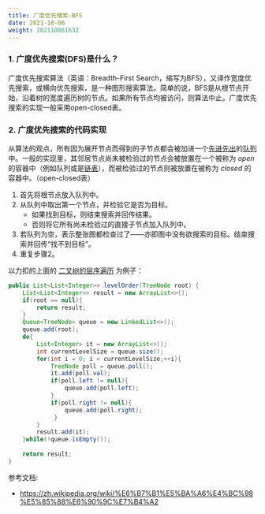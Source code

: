 ```yaml
---
title: 广度优先搜索-BFS
date: 2021-10-06
weight: 202110061632
---
```


### 1. 广度优先搜索(DFS)是什么？

广度优先搜索算法（英语：Breadth-First Search，缩写为BFS），又译作宽度优先搜索，或横向优先搜索，是一种图形搜索算法。简单的说，BFS是从根节点开始，沿着树的宽度遍历树的节点。如果所有节点均被访问，则算法中止。广度优先搜索的实现一般采用open-closed表。

### 2.  广度优先搜索的代码实现

从算法的观点，所有因为展开节点而得到的子节点都会被加进一个[先进先出](https://zh.wikipedia.org/wiki/先進先出)的[队列](https://zh.wikipedia.org/wiki/队列)中。一般的实现里，其邻居节点尚未被检验过的节点会被放置在一个被称为 *open* 的容器中（例如队列或是[链表](https://zh.wikipedia.org/wiki/連結串列)），而被检验过的节点则被放置在被称为 *closed* 的容器中。（open-closed表）

1. 首先将根节点放入队列中。
2. 从队列中取出第一个节点，并检验它是否为目标。
   - 如果找到目标，则结束搜索并回传结果。
   - 否则将它所有尚未检验过的直接子节点加入队列中。
3. 若队列为空，表示整张图都检查过了——亦即图中没有欲搜索的目标。结束搜索并回传“找不到目标”。
4. 重复步骤2。

以力扣的上面的 [二叉树的层序遍历](https://leetcode-cn.com/problems/binary-tree-level-order-traversal/) 为例子：

```java
public List<List<Integer>> levelOrder(TreeNode root) {
    List<List<Integer>> result = new ArrayList<>();
    if(root == null){
        return result;
    }
    Queue<TreeNode> queue = new LinkedList<>();
    queue.add(root);
    do{
        List<Integer> it = new ArrayList<>();
        int currentLevelSize = queue.size();
        for(int i = 0; i < currentLevelSize;++i){
            TreeNode poll = queue.poll();
            it.add(poll.val);
            if(poll.left != null){
                queue.add(poll.left);
            }
            if(poll.right != null){
                queue.add(poll.right);
             }
        }
        result.add(it);
    }while(!queue.isEmpty());
    
    return result;
}
```

参考文档:

- https://zh.wikipedia.org/wiki/%E6%B7%B1%E5%BA%A6%E4%BC%98%E5%85%88%E6%90%9C%E7%B4%A2

